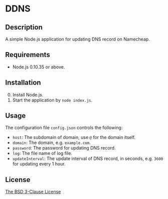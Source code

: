 # DDNS #

## Description ##

A simple Node.js application for updating DNS record on Namecheap.

## Requirements ##

* Node.js 0.10.35 or above.

## Installation ##

0. Install Node.js.
1. Start the application by `node index.js`.

## Usage ##

The configuration file `config.json` controls the following:

* `host`: The subdomain of domain, use `@` for the domain itself.
* `domain`: The domain, e.g. `example.com`.
* `password`: The password for updating DNS record.
* `log`: The file name of log file.
* `updateInterval`: The update interval of DNS record, in seconds, e.g. `3600` for updating every 1 hour.

## License ##

[The BSD 3-Clause License](http://opensource.org/licenses/BSD-3-Clause)